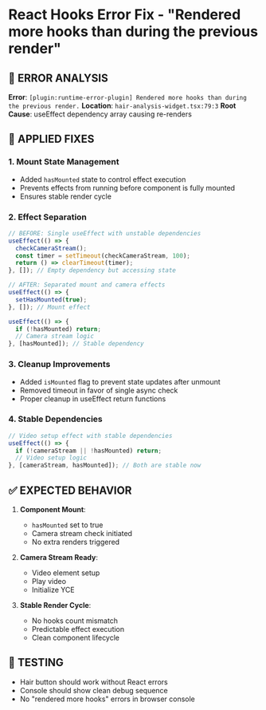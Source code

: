 # React Hooks Error Fix - "Rendered more hooks than during the previous render"

## 🔴 ERROR ANALYSIS
**Error**: `[plugin:runtime-error-plugin] Rendered more hooks than during the previous render.`
**Location**: `hair-analysis-widget.tsx:79:3`
**Root Cause**: useEffect dependency array causing re-renders

## 🔧 APPLIED FIXES

### 1. **Mount State Management**
- Added `hasMounted` state to control effect execution
- Prevents effects from running before component is fully mounted
- Ensures stable render cycle

### 2. **Effect Separation**
```typescript
// BEFORE: Single useEffect with unstable dependencies
useEffect(() => {
  checkCameraStream();
  const timer = setTimeout(checkCameraStream, 100);
  return () => clearTimeout(timer);
}, []); // Empty dependency but accessing state

// AFTER: Separated mount and camera effects
useEffect(() => {
  setHasMounted(true);
}, []); // Mount effect

useEffect(() => {
  if (!hasMounted) return;
  // Camera stream logic
}, [hasMounted]); // Stable dependency
```

### 3. **Cleanup Improvements**
- Added `isMounted` flag to prevent state updates after unmount
- Removed timeout in favor of single async check
- Proper cleanup in useEffect return functions

### 4. **Stable Dependencies**
```typescript
// Video setup effect with stable dependencies
useEffect(() => {
  if (!cameraStream || !hasMounted) return;
  // Video setup logic
}, [cameraStream, hasMounted]); // Both are stable now
```

## ✅ EXPECTED BEHAVIOR

1. **Component Mount**: 
   - `hasMounted` set to true
   - Camera stream check initiated
   - No extra renders triggered

2. **Camera Stream Ready**:
   - Video element setup
   - Play video
   - Initialize YCE

3. **Stable Render Cycle**:
   - No hooks count mismatch
   - Predictable effect execution
   - Clean component lifecycle

## 🎯 TESTING
- Hair button should work without React errors
- Console should show clean debug sequence
- No "rendered more hooks" errors in browser console